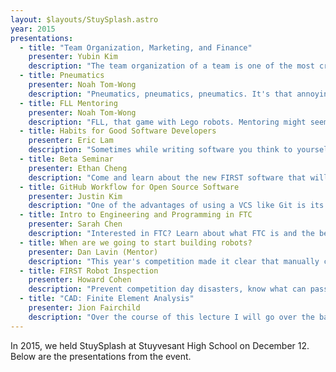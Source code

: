 ```yaml
---
layout: $layouts/StuySplash.astro
year: 2015
presentations:
  - title: "Team Organization, Marketing, and Finance"
    presenter: Yubin Kim
    description: "The team organization of a team is one of the most crucial parts of running a successful team. StuyPulse’s elaborate team structure and intercommunication between departments allows it to stay organized. Our marketing heads the logistics."
  - title: Pneumatics
    presenter: Noah Tom-Wong
    description: "Pneumatics, pneumatics, pneumatics. It's that annoying air system running through robots that is constantly leaking. How does it work anyway? Well, we're here to help! Pneumatics are an excellent method of actuation, and provide a stunning amount of variety for something so simple. This lecture will quickly pass over basic topics and move into some fun ideas that you can use with solenoid valves, pistons, and other pneumatic components. This lecture will make sure you can get a head start in how to make a working pneumatic system on the hardware side."
  - title: FLL Mentoring
    presenter: Noah Tom-Wong
    description: "FLL, that game with Lego robots. Mentoring might seem easy, it might seem tough. FLL actually consists of two components: research and robotics. This lecture will show you all you need to know in order to get a head start in mentoring FLL. You should do it, it's fun! This is a completely intro course wherein if you have had FLL experience prior this presentation might not be informative."
  - title: Habits for Good Software Developers
    presenter: Eric Lam
    description: "Sometimes while writing software you think to yourself &quot;I don't need to document this. It's so simple.&quot; Then later someone else looks at it and has no idea what is going on. So you look at it. You have no idea what is going on. There are many simple things one can do to create robust code. Though robot code might not be the most complicated code logically, every single thing helps other team members, future team members, and yourself."
  - title: Beta Seminar
    presenter: Ethan Cheng
    description: "Come and learn about the new FIRST software that will be used in the 2016 season."
  - title: GitHub Workflow for Open Source Software
    presenter: Justin Kim
    description: "One of the advantages of using a VCS like Git is its contribution features. GitHub gives teams an easy, effective way to peer-review code and ensure code quality throughout the build season."
  - title: Intro to Engineering and Programming in FTC
    presenter: Sarah Chen
    description: "Interested in FTC? Learn about what FTC is and the best practices Stuyvesant FTC has found effective over the year."
  - title: When are we going to start building robots?
    presenter: Dan Lavin (Mentor)
    description: "This year's competition made it clear that manually controlled machines like ours won't win against robots with automated systems. It's time to step up our game and learn how to automate common functions for better speed and accuracy."
  - title: FIRST Robot Inspection
    presenter: Howard Cohen
    description: "Prevent competition day disasters, know what can pass and what will not. Knowing is half the battle, join us as we talk about commonly used defined words such as frame perimeter and COTS. You need to be in the competition to win the competition. This workshop will cover commonly defined criteria for robot inspection and how to understand the numerous rules that govern what our robots can and cannot do."
  - title: "CAD: Finite Element Analysis"
    presenter: Jion Fairchild
    description: "Over the course of this lecture I will go over the basics of computer assisted design in Solidworks. Solidworks is a program that allows you to design and build 3D models of parts, mechanisms, and assemblies. Over the course of the lecture I will go over the basics of designing parts, putting them together, and running simulated stress tests on them. Solidworks is willing to sponsor any FIRST team that asks for a FIRST sponsorship and will provide Solidworks licenses as necessary depending on the size of your team. If you would like to follow along with the lecture, feel free to bring a laptop that has Solidworks installed."
---
```


In 2015, we held StuySplash at Stuyvesant High School on December 12. Below are the presentations from the event.
